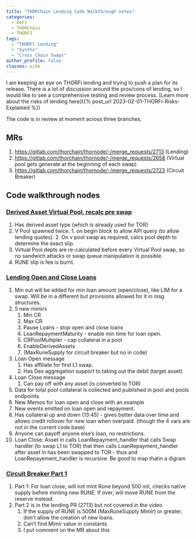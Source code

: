 ```yaml
---
title: "THORChain Lending Code Walkthrough notes"
categories:
  - DeFi
  - THORChain
  - THORFI
tags:
  - "THORFI Lending"
  - "Synths"
  - "Cross Chain Swaps"
author_profile: false
classes: wide
---
```


I am keeping an eye on THORFi lending and trying to push a plan for its release. There is a lot of discussion around the pros/cons of lending, so I would like to see a comprehensive testing and review process.
[Learn more about the risks of lending here]({% post_url 2023-02-01-THORFi-Risks-Explained %})


The code is in review at moment across three branches. 

## MRs
1. https://gitlab.com/thorchain/thornode/-/merge_requests/2713 (Lending)
1. https://gitlab.com/thorchain/thornode/-/merge_requests/2658 (Virtual pool gets generate at the beginning of each swap)
1. https://gitlab.com/thorchain/thornode/-/merge_requests/2723 (Circuit Breaker)

## Code walkthrough nodes

### [Derived Asset Virtual Pool, recalc pre swap]( https://www.youtube.com/watch?v=Wke82WgK8Ao )
1. Has derived asset type (which is already used for TOR)
1. V Pool spawned twice. 1. on begin block to allow API query (to allow lending quotes). 2. On v pool swap as required, calcs pool depth to determine the exact slip. 
1. Virtual Pool depts are re-calculated before every Virtual Pool swap, so no sandwich attacks or swap queue manipulation is possible.
1. RUNE slip is fee is burnt. 

### [Lending Open and Close Loans]( https://www.youtube.com/watch?v=8qCiyLy4YEw ) 
1. Min out will be added for min loan amount (open/close), like LIM for a swap. Will be in a different but provisions allowed for it in msg structures. 
1. 5 new mimirs
   1. Min CR
   1. Max CR
   1. Pause Loans - stop open and close loans
   1. LoanRepaymentMaturity - enable min time for loan open. 
   1. CRPoolMultipler - cap collateral in a pool 
   1. EnableDerivedAssets
   1. (MaxRuneSupply for circuit breaker but no in code)
1. Loan Open message
   1. Has affiliate for first L1 swap.
   1. Has Dex aggregation support to taking out the debit (target asset)
1. Loan Close message
   1. Can pay off with any asset (is converted to TOR)
1. Data for total pool collateral is collected and published in pool and pools endpoints. 
1. New Memos for loan open and close with an example
1. New events emitted on loan open and repayment.
1. Has collateral up and down (13:45) - gives better data over time and allows credit rollover for new loan when overpaid. (though the 4 vars are not in the current code base)
1. Anyone can payoff anyone else’s loan, no restrictions. 
1. Loan Close: Asset in calls LoanRepayment_handler that calls Swap handler (to swap L1 to TOR) that then calls LoanRepayment_handler after asset in has been swapped to TOR - thus and LoanRepayement_handler is recursive. Be good to map thatin a digram

### [Circuit Breaker Part 1]( https://www.youtube.com/watch?v=e6gZ77DdMrc )
1. Part 1: For loan close, will not mint Rune beyond 500 mil, checks native supply before minting new RUNE. If over, will move RUNE from the reserve instead. 
1. Part 2 is in the lending PR (2713) but not covered in the video
   1. If the supply of RUNE is 500M (MaxRuneSupply Mimir) or greater, don’t allow the creation of new loans.
   1. Can’t find Mimir value in constants
   1. I put comment on the MR about this

